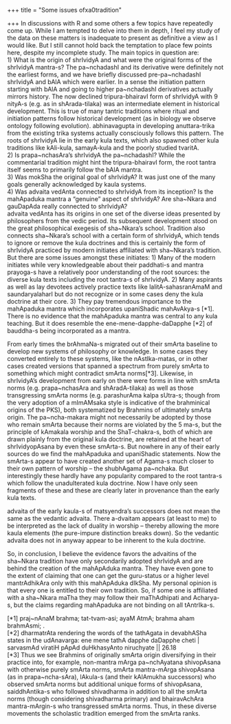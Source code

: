 +++
title = "Some issues ofxa0tradition"

+++
In discussions with R and some others a few topics have repeatedly come
up. While I am tempted to delve into them in depth, I feel my study of
the data on these matters is inadequate to present as definitive a view
as I would like. But I still cannot hold back the temptation to place
few points here, despite my incomplete study. The main topics in
question are:  
1\) What is the origin of shrIvidyA and what were the original forms of
the shrIvidyA mantra-s? The pa\~nchadashI and its derivative were
definitely not the earliest forms, and we have briefly discussed
pre-pa\~nchadashI shrIvidyA and bAlA which were earlier. In a sense the
initiation pattern starting with bAlA and going to higher pa\~nchadashI
derivatives actually mirrors history. The now declined tripura-bhairavI
form of shrIvidyA with 9 nityA-s (e.g. as in shArada-tilaka) was an
intermediate element in historical development. This is true of many
tantric traditions where ritual and initiation patterns follow
historical development (as in biology we observe ontology following
evolution). abhinavagupta in developing anuttara-trika from the existing
trika systems actually consciously follows this pattern. The roots of
shrIvidyA lie in the early kula texts, which also spawned other kula
traditions like kAli-kula, samayA-kula and the poorly studied tvaritA.  
2\) Is prapa\~nchasAra’s shrIvidyA the pa\~nchadashI? While the
commentarial tradition might hint the tripura-bhairavI form, the root
tantra itself seems to primarily follow the bAlA mantra.  
3\) Was mokSha the original goal of shrIvidyA? It was just one of the
many goals generally acknowledged by kaula systems.  
4\) Was advaita vedAnta connected to shrIvidyA from its inception? Is
the mahApaduka mantra a “genuine” aspect of shrIvidyA? Are sha\~Nkara
and gauDapAda really connected to shrIvidyA?  
advaita vedAnta has its origins in one set of the diverse ideas
presented by philosophers from the vedic period. Its subsequent
development stood on the great philosophical exegesis of sha\~Nkara’s
school. Tradition also connects sha\~Nkara’s school with a certain form
of shrIvidyA, which tends to ignore or remove the kula doctrines and
this is certainly the form of shrIvidyA practiced by modern initiates
affiliated with sha\~Nkara’s tradition. But there are some issues
amongst these initiates: 1) Many of the modern initiates while very
knowledgeable about their paddhati-s and mantra prayoga-s have a
relatively poor understanding of the root sources: the diverse kula
texts including the root tantra-s of shrIvidyA. 2) Many aspirants as
well as lay devotees actively practice texts like lalitA-sahasranAmaM
and saundaryalaharI but do not recognize or in some cases deny the kula
doctrine at their core. 3) They pay tremendous importance to the
mahApaduka mantra which incorporates upaniShadic mahAvAkya-s \[\*1\].
There is no evidence that the mahApaduka mantra was central to any kula
teaching. But it does resemble the ene-mene-dapphe-daDapphe \[\*2\] of
bauddha-s being incorporated as a mantra.

From early times the brAhmaNa-s migrated out of their smArta baseline to
develop new systems of philosophy or knowledge. In some cases they
converted entirely to these systems, like the nAstIka-matas, or in other
cases created versions that spanned a spectrum from purely smArta to
something which might contradict smArta norms\[\*3\]. Likewise, in
shrIvidyA’s development from early on there were forms in line with
smArta norms (e.g. prapa\~nchasAra and shAradA-tilaka) as well as those
transgressing smArta norms (e.g. parashurAma kalpa sUtra-s; though from
the very adoption of a mImAMsaka style is indicative of the brahminical
origins of the PKS), both systematized by Brahmins of ultimately smArta
origin. The pa\~ncha-makara might not necessarily be adopted by those
who remain smArta because their norms are violated by the 5 ma-s, but
the principle of kAmakala worship and the ShaT-chakra-s, both of which
are drawn plainly from the original kula doctrine, are retained at the
heart of shrIvidyopAsana by even these smArta-s. But nowhere in any of
their early sources do we find the mahApaduka and upaniShadic
statements. Now the smArta-s appear to have created another set of
Agama-s much closer to their own pattern of worship – the shubhAgama
pa\~nchaka. But interestingly these hardly have any popularity compared
to the root tantra-s which follow the unadulterated kula doctrine. Now I
have only seen fragments of these and these are clearly later in
provenance than the early kula texts.

advaita of the early kaula-s of matsyendra’s successors does not mean
the same as the vedantic advaita. There a-dvaitam appears (at least to
me) to be interpreted as the lack of duality in worship – thereby
allowing the more kaula elements (the pure-impure distinction breaks
down). So the vedantic advaita does not in anyway appear to be inherent
to the kula doctrine.

So, in conclusion, I believe the evidence favors the advaitins of the
sha\~Nkara tradition have only secondarily adopted shrIvidyA and are
behind the creation of the mahApAduka mantra. They have even gone to the
extent of claiming that one can get the guru-status or a higher level
mantrAdhikAra only with this mahApAduka dIkSha. My personal opinion is
that every one is entitled to their own tradition. So, if some one is
affiliated with a sha\~Nkara maTha they may follow their maThAdhipati
and Acharya-s, but the claims regarding mahApaduka are not binding on
all tAntrIka-s.

\[\*1\] praj\~nAnaM brahma; tat-tvam-asi; ayaM AtmA; brahma aham
brahmAsmi; .  
\[\*2\] dharmatrAta rendering the words of the tathAgata in devabhASha
states in the udAnavarga: ene mene tathA dapphe daDapphe cheti |
sarvasmAd viratiH pApAd duHkhasyAnto niruchyate || 26.18  
\[\*3\] Thus we see Brahmins of originally smArta origin diversifying in
their practice into, for example, non-mantra mArga pa\~nchAyatana
shivopAsana with otherwise purely smArta norms, smArta mantra-mArga
shivopAsana (as in prapa\~ncha-sAra), lAkula-s (and their kAlAmukha
successors) who observed smArta norms but additional unique forms of
shivopAsana, saiddhAntika-s who followed shivadharma in addition to all
the smArta norms (though considering shivadharma primary) and
bhairavAchAra mantra-mArgin-s who transgressed smArta norms. Thus, in
these diverse movements the scholastic tradition emerged from the smArta
ranks.
